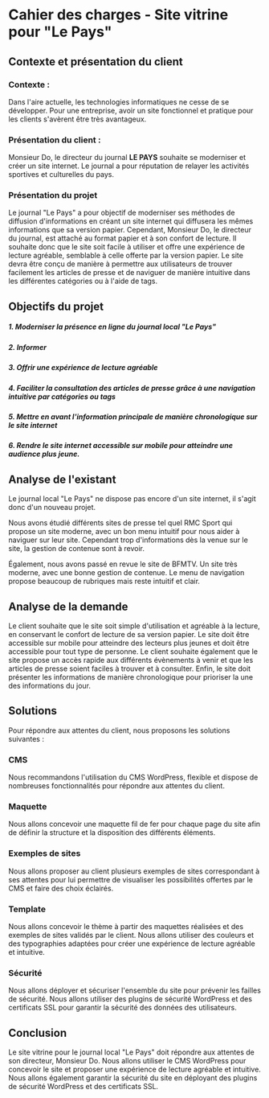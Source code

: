 # Cahier des charges - Site vitrine pour "Le Pays"
 
## Contexte et présentation du client

### Contexte : 

Dans l'aire actuelle, les technologies informatiques ne cesse de se développer. Pour une entreprise, avoir un site fonctionnel et pratique pour les clients s'avèrent être très avantageux.

### Présentation du client : 

Monsieur Do, le directeur du journal __LE PAYS__ souhaite se moderniser et créer un site internet. Le journal a pour réputation de relayer les activités sportives et culturelles du pays.

### Présentation du projet 

Le journal "Le Pays" a pour objectif de moderniser ses méthodes de diffusion d'informations en créant un site internet qui diffusera les mêmes informations que sa version papier. Cependant, Monsieur Do, le directeur du journal, est attaché au format papier et à son confort de lecture. Il souhaite donc que le site soit facile à utiliser et offre une expérience de lecture agréable, semblable à celle offerte par la version papier. Le site devra être conçu de manière à permettre aux utilisateurs de trouver facilement les articles de presse et de naviguer de manière intuitive dans les différentes catégories ou à l'aide de tags.

## Objectifs du projet

##### 1. Moderniser la présence en ligne du journal local "Le Pays"

##### 2. Informer

##### 3. Offrir une expérience de lecture agréable

##### 4. Faciliter la consultation des articles de presse grâce à une navigation intuitive par catégories ou tags

##### 5. Mettre en avant l'information principale de manière chronologique sur le site internet

##### 6. Rendre le site internet accessible sur mobile pour atteindre une audience plus jeune.

## Analyse de l'existant

Le journal local "Le Pays" ne dispose pas encore d'un site internet, il s'agit donc d'un nouveau projet.

Nous avons étudié différents sites de presse tel quel RMC Sport qui propose un site moderne, avec un bon menu intuitif pour nous aider à naviguer sur leur site. Cependant trop d'informations dès la venue sur le site, la gestion de contenue sont à revoir.

Également, nous avons passé en revue le site de BFMTV. Un site très moderne, avec une bonne gestion de contenue. Le menu de navigation propose beaucoup de rubriques mais reste intuitif et clair.

## Analyse de la demande

Le client souhaite que le site soit simple d'utilisation et agréable à la lecture, en conservant le confort de lecture de sa version papier. Le site doit être accessible sur mobile pour atteindre des lecteurs plus jeunes et doit être accessible pour tout type de personne. Le client souhaite également que le site propose un accès rapide aux différents évènements à venir et que les articles de presse soient faciles à trouver et à consulter. Enfin, le site doit présenter les informations de manière chronologique pour prioriser la une des informations du jour.

## Solutions

Pour répondre aux attentes du client, nous proposons les solutions suivantes :

### CMS

Nous recommandons l'utilisation du CMS WordPress, flexible et dispose de nombreuses fonctionnalités pour répondre aux attentes du client.

### Maquette

Nous allons concevoir une maquette fil de fer pour chaque page du site afin de définir la structure et la disposition des différents éléments.

### Exemples de sites

Nous allons proposer au client plusieurs exemples de sites correspondant à ses attentes pour lui permettre de visualiser les possibilités offertes par le CMS et faire des choix éclairés.

### Template

Nous allons concevoir le thème à partir des maquettes réalisées et des exemples de sites validés par le client. Nous allons utiliser des couleurs et des typographies adaptées pour créer une expérience de lecture agréable et intuitive.

### Sécurité

Nous allons déployer et sécuriser l'ensemble du site pour prévenir les failles de sécurité. Nous allons utiliser des plugins de sécurité WordPress et des certificats SSL pour garantir la sécurité des données des utilisateurs.

## Conclusion

Le site vitrine pour le journal local "Le Pays" doit répondre aux attentes de son directeur, Monsieur Do. Nous allons utiliser le CMS WordPress pour concevoir le site et proposer une expérience de lecture agréable et intuitive. Nous allons également garantir la sécurité du site en déployant des plugins de sécurité WordPress et des certificats SSL.